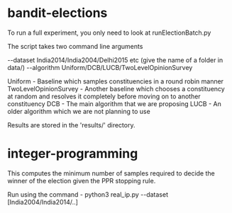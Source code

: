 # bandit-elections

To run a full experiment, you only need to look at runElectionBatch.py

The script takes two command line arguments

--dataset India2014/India2004/Delhi2015 etc (give the name of a folder in data/)
--algorithm Uniform/DCB/LUCB/TwoLevelOpinionSurvey

Uniform - Baseline which samples constituencies in a round robin manner
TwoLevelOpinionSurvey - Another baseline which chooses a constituency at random and resolves it completely before moving on to another constituency
DCB - The main algorithm that we are proposing
LUCB - An older algorithm which we are not planning to use

Results are stored in the 'results/' directory.


# integer-programming

This computes the minimum number of samples required to decide the winner of the election given the PPR stopping rule. 

Run using the command - python3 real_ip.py --dataset [India2004/India2014/..]
